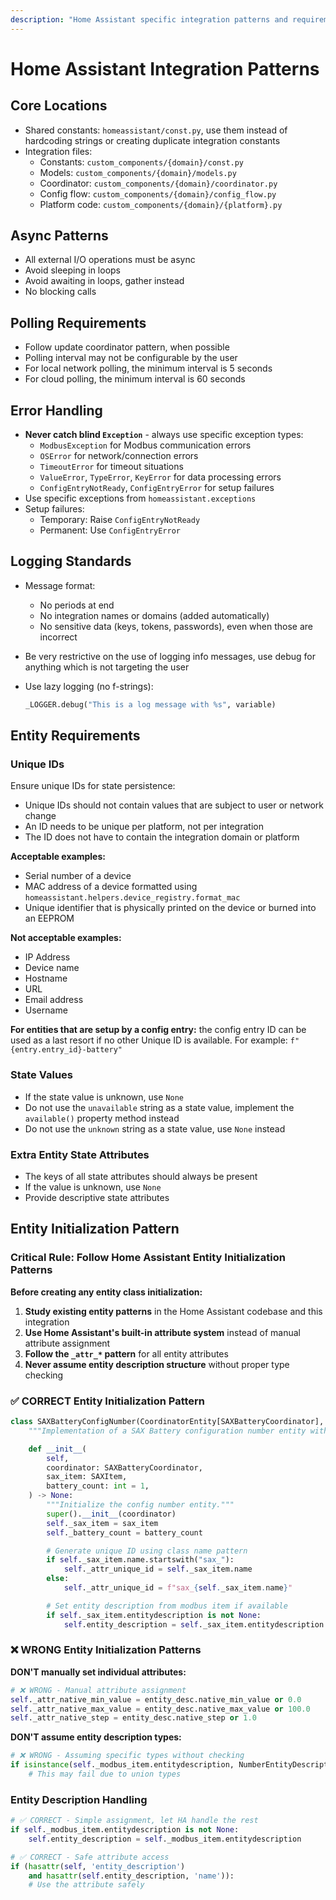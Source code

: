 ```yaml
---
description: "Home Assistant specific integration patterns and requirements"
---
```


# Home Assistant Integration Patterns

## Core Locations

- Shared constants: `homeassistant/const.py`, use them instead of hardcoding strings or creating duplicate integration constants
- Integration files:
  - Constants: `custom_components/{domain}/const.py`
  - Models: `custom_components/{domain}/models.py`
  - Coordinator: `custom_components/{domain}/coordinator.py`
  - Config flow: `custom_components/{domain}/config_flow.py`
  - Platform code: `custom_components/{domain}/{platform}.py`

## Async Patterns

- All external I/O operations must be async
- Avoid sleeping in loops
- Avoid awaiting in loops, gather instead
- No blocking calls

## Polling Requirements

- Follow update coordinator pattern, when possible
- Polling interval may not be configurable by the user
- For local network polling, the minimum interval is 5 seconds
- For cloud polling, the minimum interval is 60 seconds

## Error Handling

- **Never catch blind `Exception`** - always use specific exception types:
  - `ModbusException` for Modbus communication errors
  - `OSError` for network/connection errors
  - `TimeoutError` for timeout situations
  - `ValueError`, `TypeError`, `KeyError` for data processing errors
  - `ConfigEntryNotReady`, `ConfigEntryError` for setup failures
- Use specific exceptions from `homeassistant.exceptions`
- Setup failures:
  - Temporary: Raise `ConfigEntryNotReady`
  - Permanent: Use `ConfigEntryError`

## Logging Standards

- Message format:
  - No periods at end
  - No integration names or domains (added automatically)
  - No sensitive data (keys, tokens, passwords), even when those are incorrect
- Be very restrictive on the use of logging info messages, use debug for anything which is not targeting the user
- Use lazy logging (no f-strings):

  ```python
  _LOGGER.debug("This is a log message with %s", variable)
  ```

## Entity Requirements

### Unique IDs

Ensure unique IDs for state persistence:

- Unique IDs should not contain values that are subject to user or network change
- An ID needs to be unique per platform, not per integration
- The ID does not have to contain the integration domain or platform

**Acceptable examples:**

- Serial number of a device
- MAC address of a device formatted using `homeassistant.helpers.device_registry.format_mac`
- Unique identifier that is physically printed on the device or burned into an EEPROM

**Not acceptable examples:**

- IP Address
- Device name
- Hostname
- URL
- Email address
- Username

**For entities that are setup by a config entry:** the config entry ID can be used as a last resort if no other Unique ID is available. For example: `f"{entry.entry_id}-battery"`

### State Values

- If the state value is unknown, use `None`
- Do not use the `unavailable` string as a state value, implement the `available()` property method instead
- Do not use the `unknown` string as a state value, use `None` instead

### Extra Entity State Attributes

- The keys of all state attributes should always be present
- If the value is unknown, use `None`
- Provide descriptive state attributes

## Entity Initialization Pattern

### Critical Rule: Follow Home Assistant Entity Initialization Patterns

**Before creating any entity class initialization:**

1. **Study existing entity patterns** in the Home Assistant codebase and this integration
2. **Use Home Assistant's built-in attribute system** instead of manual attribute assignment
3. **Follow the `_attr_*` pattern** for all entity attributes
4. **Never assume entity description structure** without proper type checking

### ✅ CORRECT Entity Initialization Pattern

```python
class SAXBatteryConfigNumber(CoordinatorEntity[SAXBatteryCoordinator], NumberEntity):
    """Implementation of a SAX Battery configuration number entity without ModbusItem."""

    def __init__(
        self,
        coordinator: SAXBatteryCoordinator,
        sax_item: SAXItem,
        battery_count: int = 1,
    ) -> None:
        """Initialize the config number entity."""
        super().__init__(coordinator)
        self._sax_item = sax_item
        self._battery_count = battery_count

        # Generate unique ID using class name pattern
        if self._sax_item.name.startswith("sax_"):
            self._attr_unique_id = self._sax_item.name
        else:
            self._attr_unique_id = f"sax_{self._sax_item.name}"

        # Set entity description from modbus item if available
        if self._sax_item.entitydescription is not None:
            self.entity_description = self._sax_item.entitydescription  # type: ignore[assignment] # fmt: skip
```

### ❌ WRONG Entity Initialization Patterns

**DON'T manually set individual attributes:**

```python
# ❌ WRONG - Manual attribute assignment
self._attr_native_min_value = entity_desc.native_min_value or 0.0
self._attr_native_max_value = entity_desc.native_max_value or 100.0
self._attr_native_step = entity_desc.native_step or 1.0
```

**DON'T assume entity description types:**

```python
# ❌ WRONG - Assuming specific types without checking
if isinstance(self._modbus_item.entitydescription, NumberEntityDescription):
    # This may fail due to union types
```

### Entity Description Handling

```python
# ✅ CORRECT - Simple assignment, let HA handle the rest
if self._modbus_item.entitydescription is not None:
    self.entity_description = self._modbus_item.entitydescription

# ✅ CORRECT - Safe attribute access
if (hasattr(self, 'entity_description')
    and hasattr(self.entity_description, 'name')):
    # Use the attribute safely
```
